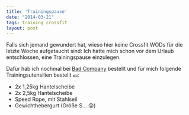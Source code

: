 ```yaml
---
title: 'Trainingspause'
date: "2014-03-21"
tags: training crossfit
layout: post
---
```

Falls sich jemand gewundert hat, wieso hier keine Crossfit WODs für die letzte Woche aufgetaucht sind: Ich hatte mich schon vor dem Urlaub entschlossen, eine Trainingspause einzulegen.

Dafür hab ich nochmal bei [Bad Company][0] bestellt und für mich folgende Trainingsutensilien bestellt :euro::

* 2x 1,25kg Hantelscheibe
* 2x 2,5kg Hantelscheibe
* Speed Rope, mit Stahlseil
* Gewichthebergurt (Größe S... :astonished:)

[0]: http://www.badcompany.biz/

